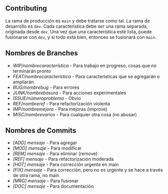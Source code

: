 ## Contributing
La rama de producción es `main` y debe tratarse como tal.
La rama de desarrollo es `dev`. Cada característica debe ser una rama separada, originada desde `dev`.
Una vez que una característica esté lista, puede fusionarse con `dev`, y si todo está bien, entonces se fusionará con `main`.

## Nombres de Branches
- *WIP/nombrecaracterística* - Para trabajo en progreso, cosas que no terminarán pronto
- *FEAT/nombrecaracterística* - Para características que se agregarán o ampliarán
- *BUG/nombrebug* - Para errores
- *JUNK/nombrebasura* - Para acciones experimentales
- *ISSUE/númeroproblema* - Obvio
- *REF/nombreref* - Para refactorización violenta
- *IMP/nombremejora* - Para mejoras (improve)
- *MISC/nombrevarios* - Para cualquier otra cosa (no abusar)

## Nombres de Commits
- *[ADD] mensaje* - Para agregar
- *[MOD] mensaje* - Para modificar
- *[REM] mensaje* - Para eliminar (remove)
- *[REF] mensaje* - Para refactorización moderada
- *[HOT] mensaje* - Para corrección urgente en main
- *[FIX] mensaje* - Para corrección, pero no es urgente y se hace a través de otra rama, no main
- *[MRG] mensaje* - Para fusionar
- *[DOC] mensaje* - Para documentación

